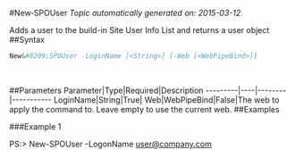 #New&#8209;SPOUser
*Topic automatically generated on: 2015-03-12*

Adds a user to the build-in Site User Info List and returns a user object
##Syntax
```powershell
New&#8209;SPOUser -LoginName [<String>] [-Web [<WebPipeBind>]]
```
&nbsp;

##Parameters
Parameter|Type|Required|Description
---------|----|--------|-----------
LoginName|String|True|
Web|WebPipeBind|False|The web to apply the command to. Leave empty to use the current web.
##Examples

###Example 1
    
PS:> New-SPOUser -LogonName user@company.com


